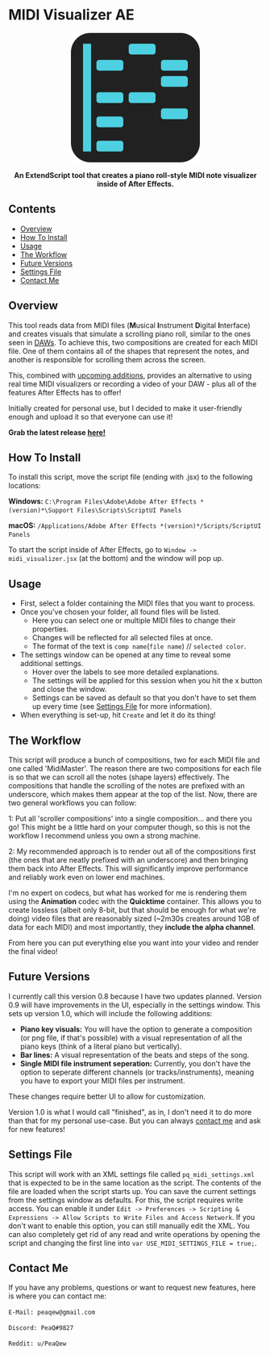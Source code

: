 # MIDI Visualizer AE
<p align="center">
	<img width="256px" src="assets/logo.png">
</p>
<p align="center">
	<b>An ExtendScript tool that creates a piano roll-style MIDI note visualizer inside of After Effects.</b>
</p>


## Contents
- [Overview](#overview)
- [How To Install](#how-to-install)
- [Usage](#usage)
- [The Workflow](#the-workflow)
- [Future Versions](#future-versions)
- [Settings File](#settings-file)
- [Contact Me](#contact-me)

## Overview
This tool reads data from MIDI files (**M**usical **I**nstrument **D**igital **I**nterface) and creates visuals that simulate a scrolling piano roll, similar to the ones seen in [DAWs](https://en.wikipedia.org/wiki/Digital_audio_workstation). To achieve this, two compositions are created for each MIDI file. One of them contains all of the shapes that represent the notes, and another is responsible for scrolling them across the screen.

This, combined with [upcoming additions](#future-versions), provides an alternative to using real time MIDI visualizers or recording a video of your DAW - plus all of the features After Effects has to offer!

Initially created for personal use, but I decided to make it user-friendly enough and upload it so that everyone can use it!

**Grab the latest release [here!](https://github.com/PeaQew/MidiVisualizerAE/releases/latest)**

## How To Install
To install this script, move the script file (ending with .jsx) to the following locations:

**Windows:**
`C:\Program Files\Adobe\Adobe After Effects *(version)*\Support Files\Scripts\ScriptUI Panels`

**macOS:**
`/Applications/Adobe After Effects *(version)*/Scripts/ScriptUI Panels`

To start the script inside of After Effects, go to `Window -> midi_visualizer.jsx` (at the bottom) and the window will pop up.

## Usage
- First, select a folder containing the MIDI files that you want to process.
- Once you've chosen your folder, all found files will be listed.
  - Here you can select one or multiple MIDI files to change their properties.
  - Changes will be reflected for all selected files at once.
  - The format of the text is `comp name`(`file name`) // `selected color`.
- The settings window can be opened at any time to reveal some additional settings.
  - Hover over the labels to see more detailed explanations.
  - The settings will be applied for this session when you hit the x button and close the window.
  - Settings can be saved as default so that you don't have to set them up every time (see [Settings File](#settings-file) for more information).
- When everything is set-up, hit `Create` and let it do its thing!

## The Workflow
This script will produce a bunch of compositions, two for each MIDI file and one called 'MidiMaster'. The reason there are two compositions for each file is so that we can scroll all the notes (shape layers) effectively. The compositions that handle the scrolling of the notes are prefixed with an underscore, which makes them appear at the top of the list. Now, there are two general workflows you can follow:

1: Put all 'scroller compositions' into a single composition... and there you go! This might be a little hard on your computer though, so this is not the workflow I recommend unless you own a strong machine.

2: My recommended approach is to render out all of the compositions first (the ones that are neatly prefixed with an underscore) and then bringing them back into After Effects. This will significantly improve performance and reliably work even on lower end machines.

I'm no expert on codecs, but what has worked for me is rendering them using the **Animation** codec with the **Quicktime** container. This allows you to create lossless (albeit only 8-bit, but that should be enough for what we're doing) video files that are reasonably sized (~2m30s creates around 1GB of data for each MIDI) and most importantly, they **include the alpha channel**.

From here you can put everything else you want into your video and render the final video!

## Future Versions
I currently call this version 0.8 because I have two updates planned.
Version 0.9 will have improvements in the UI, especially in the settings window. This sets up version 1.0, which will include the following additions:
- **Piano key visuals:** You will have the option to generate a composition (or png file, if that's possible) with a visual representation of all the piano keys (think of a literal piano but vertically).
- **Bar lines:** A visual representation of the beats and steps of the song.
- **Single MIDI file instrument seperation:** Currently, you don't have the option to seperate different channels (or tracks/instruments), meaning you have to export your MIDI files per instrument.

These changes require better UI to allow for customization.

Version 1.0 is what I would call "finished", as in, I don't need it to do more than that for my personal use-case. But you can always [contact me](#contact-me) and ask for new features!

## Settings File
This script will work with an XML settings file called `pq_midi_settings.xml` that is expected to be in the same location as the script. The contents of the file are loaded when the script starts up. You can save the current settings from the settings window as defaults.
For this, the script requires write access. You can enable it under `Edit -> Preferences -> Scripting & Expressions -> Allow Scripts to Write Files and Access Network`. If you don't want to enable this option, you can still manually edit the XML. You can also completely get rid of any read and write operations by opening the script and changing the first line into `var USE_MIDI_SETTINGS_FILE = true;`.

## Contact Me
If you have any problems, questions or want to request new features, here is where you can contact me:

`E-Mail: peaqew@gmail.com`

`Discord: PeaQ#9827`

`Reddit: u/PeaQew`
